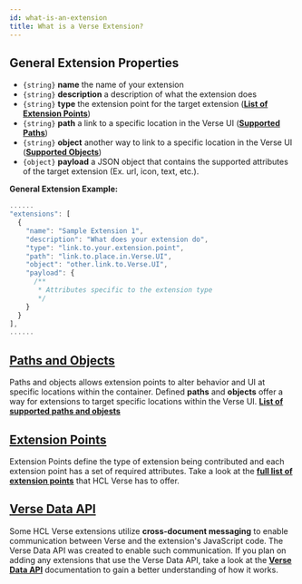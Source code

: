 ```yaml
---
id: what-is-an-extension
title: What is a Verse Extension?
---
```

## General Extension Properties
* `{string}` **name** the name of your extension
* `{string}` **description** a description of what the extension does
* `{string}` **type** the extension point for the target extension (**[List of Extension Points](../extension-points)**)  
* `{string}` **path** a link to a specific location in the Verse UI (**[Supported Paths](./paths-and-objects#paths)**)  
* `{string}` **object** another way to link to a specific location in the Verse UI (**[Supported Objects](./paths-and-objects#objects)**)  
* `{object}` **payload** a JSON object that contains the supported attributes of the target extension (Ex. url, icon, text, etc.). 

**General Extension Example:**  

```js
......
"extensions": [
  {
    "name": "Sample Extension 1",
    "description": "What does your extension do",
    "type": "link.to.your.extension.point",
    "path": "link.to.place.in.Verse.UI",
    "object": "other.link.to.Verse.UI",
    "payload": {
      /**
       * Attributes specific to the extension type
       */
    }
  }
],
......
```

## [Paths and Objects](./paths-and-objects)
Paths and objects allows extension points to alter behavior and UI at specific locations within the container. Defined **paths** and **objects** offer a way for extensions to target specific locations within the Verse UI. **[List of supported paths and objests](./paths-and-objects)**

## [Extension Points](../extension-points)
Extension Points define the type of extension being contributed and each extension point has a set of required attributes. Take a look at the **[full list of extension points](../extension-points)** that HCL Verse has to offer.

## [Verse Data API](../extension-data-api)
Some HCL Verse extensions utilize **cross-document messaging** to enable communication between Verse and the extension's JavaScript code. The Verse Data API was created to enable such communication. If you plan on adding any extensions that use the Verse Data API, take a look at the **[Verse Data API](../extension-data-api)** documentation to gain a better understanding of how it works.